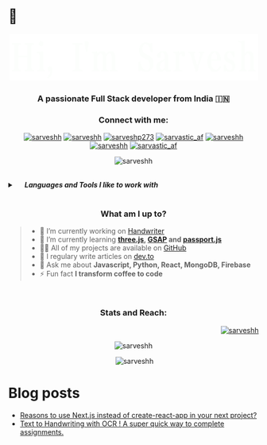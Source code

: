 #  👋
<p align="center"> 
<img src="https://raw.githubusercontent.com/sarveshh/sarveshh/main/8.gif" alt="Hero image"/>
<p/>

<h3 align="center">A passionate Full Stack developer from India 🇮🇳</h3>

<h3 align="center">Connect with me:</h3>
<p align="center">
  <a href="mailto:sarveshp273@gmail.com?subject=Just%20saw%20your%20work&body=Hi%20Sarvesh%2C%20I%20just%20saw%20your%20work%20and%20I%20would%20like%20to%20work%20with%20you." target="_blank"><img  src="https://cdn.jsdelivr.net/npm/simple-icons@3.0.1/icons/gmail.svg" alt="sarveshh" height="30" width="40" /></a>
  <a href="https://wa.link/uo0ony" target="_blank"><img  src="https://cdn.jsdelivr.net/npm/simple-icons@3.0.1/icons/whatsapp.svg" alt="sarveshh" height="30" width="40" /></a>
  <a href="https://linkedin.com/in/sarveshp273" target="_blank"><img  src="https://cdn.jsdelivr.net/npm/simple-icons@3.0.1/icons/linkedin.svg" alt="sarveshp273" height="30" width="40" /></a>
  <a href="https://instagram.com/sarvastic_af" target="_blank"><img  src="https://cdn.jsdelivr.net/npm/simple-icons@3.0.1/icons/instagram.svg" alt="sarvastic_af" height="30" width="40" /></a>
<a href="https://codepen.io/sarveshh" target="_blank"><img  src="https://cdn.jsdelivr.net/npm/simple-icons@3.0.1/icons/codepen.svg" alt="sarveshh" height="30" width="40" /></a>
<a href="https://dev.to/sarveshh" target="_blank"><img  src="https://cdn.jsdelivr.net/npm/simple-icons@3.0.1/icons/dev-dot-to.svg" alt="sarveshh" height="30" width="40" /></a>
<a href="https://twitter.com/sarvastic_af" target="_blank"><img  src="https://cdn.jsdelivr.net/npm/simple-icons@3.0.1/icons/twitter.svg" alt="sarvastic_af" height="30" width="40" /></a>
</p>

<p align="center"> <img src="https://komarev.com/ghpvc/?username=sarveshh&label=Profile%20views&color=0277c0&style=flat-square" alt="sarveshh" width="130"/> </p>


<br/>
<details>
  <summary>&emsp;&nbsp;<strong><em>Languages and Tools I like to work with</em></strong></summary>
<p align="center"><strong>Programming Languages:-</strong><br/>
    <a href="https://developer.mozilla.org/en-US/docs/Web/JavaScript" target="_blank"> <img src="https://devicons.github.io/devicon/devicon.git/icons/javascript/javascript-original.svg" alt="javascript" width="40" height="40"/> </a> &emsp;
    <a href="https://www.python.org" target="_blank"> <img src="https://devicons.github.io/devicon/devicon.git/icons/python/python-original.svg" alt="python" width="40" height="40"/> </a> 
</p>
<p align="center"><strong>FrontEnd Development</strong><br/>
    <a href="https://reactjs.org/" target="_blank"> <img src="https://devicons.github.io/devicon/devicon.git/icons/react/react-original-wordmark.svg" alt="react" width="40" height="40"/> </a> &emsp;
    <a href="https://redux.js.org" target="_blank"> <img src="https://devicons.github.io/devicon/devicon.git/icons/redux/redux-original.svg" alt="redux" width="40" height="40"/> </a>&emsp;
    <a href="https://sass-lang.com" target="_blank"> <img src="https://devicons.github.io/devicon/devicon.git/icons/sass/sass-original.svg" alt="sass" width="40" height="40"/> </a>&emsp;
  <a href="https://getbootstrap.com" target="_blank"> <img src="https://devicons.github.io/devicon/devicon.git/icons/bootstrap/bootstrap-plain.svg" alt="bootstrap" width="40" height="40"/> </a>&emsp;
  <a href="https://gulpjs.com" target="_blank"> <img src="https://devicons.github.io/devicon/devicon.git/icons/gulp/gulp-plain.svg" alt="gulp" width="40" height="40"/> </a>&emsp;
  <a href="https://angular.io" target="_blank"> <img src="https://devicons.github.io/devicon/devicon.git/icons/angularjs/angularjs-original.svg" alt="angularjs" width="40" height="40"/> </a>&emsp;
    <a href="https://www.w3.org/html/" target="_blank"> <img src="https://devicons.github.io/devicon/devicon.git/icons/html5/html5-original-wordmark.svg" alt="html5" width="40" height="40"/> </a>&emsp; 
    <a href="https://www.w3schools.com/css/" target="_blank"> <img src="https://devicons.github.io/devicon/devicon.git/icons/css3/css3-original-wordmark.svg" alt="css3" width="40" height="40"/> </a> 
  
</p>
<p align="center"><strong>Backend Development</strong><br/>
    <a href="https://expressjs.com" target="_blank"> <img src="https://devicons.github.io/devicon/devicon.git/icons/express/express-original-wordmark.svg" alt="express" width="40" height="40"/> </a>&emsp;
    <a href="https://nodejs.org" target="_blank"> <img src="https://devicons.github.io/devicon/devicon.git/icons/nodejs/nodejs-original-wordmark.svg" alt="nodejs" width="40" height="40"/> </a>&emsp;
  <a href="https://graphql.org" target="_blank"> <img src="https://www.vectorlogo.zone/logos/graphql/graphql-icon.svg" alt="graphql" width="40" height="40"/> </a>
</p>
<p align="center"><strong>Mobile App Development</strong><br/>
  <a href="https://flutter.dev" target="_blank"> <img src="https://www.vectorlogo.zone/logos/flutterio/flutterio-icon.svg" alt="flutter" width="40" height="40"/> </a> &emsp;
  <a href="https://reactnative.dev/" target="_blank"> <img src="https://reactnative.dev/img/header_logo.svg" alt="reactnative" width="40" height="40"/> </a> &emsp;
  <a href="https://ionicframework.com" target="_blank"> <img src="https://upload.wikimedia.org/wikipedia/commons/d/d1/Ionic_Logo.svg" alt="ionic" width="40" height="40"/> </a>
</p>
<p align="center"><strong>Database</strong><br/>
    <a href="https://www.mongodb.com/" target="_blank"> <img src="https://devicons.github.io/devicon/devicon.git/icons/mongodb/mongodb-original-wordmark.svg" alt="mongodb" width="40" height="40"/> </a> &emsp;
    <a href="" target="_blank"> <img src="https://raw.githubusercontent.com/bestofjs/bestofjs-webui/8665e8c267a0215f3159df28b33c365198101df5/public/logos/realm.svg" alt="realm" width="40" height="40"/> </a> &emsp;
  <a href="https://www.mysql.com/" target="_blank"> <img src="https://devicons.github.io/devicon/devicon.git/icons/mysql/mysql-original-wordmark.svg" alt="mysql" width="40" height="40"/> </a>
</p>
<p align="center"><strong>Data Visualisation</strong><br/>
      <a href="https://d3js.org/" target="_blank"> <img src="https://devicons.github.io/devicon/devicon.git/icons/d3js/d3js-original.svg" alt="d3js" width="40" height="40"/> </a> &emsp;
  <a href="https://canvasjs.com" target="_blank"> <img src="https://raw.githubusercontent.com/Hardik0307/Hardik0307/master/assets/canvasjs-charts.svg" alt="canvasjs" width="40" height="40"/> </a> 
</p>
<p align="center"><strong>Backend as a Service (BaaS)</strong><br/>
    <a href="https://firebase.google.com/" target="_blank"> <img src="https://www.vectorlogo.zone/logos/firebase/firebase-icon.svg" alt="firebase" width="40" height="40"/> </a>&emsp;
  <a href="https://heroku.com" target="_blank"> <img src="https://www.vectorlogo.zone/logos/heroku/heroku-icon.svg" alt="heroku" width="40" height="40"/> </a>
</p>
<p align="center"><strong>Framework</strong><br/>
    <a href="https://www.djangoproject.com/" target="_blank"> <img src="https://devicons.github.io/devicon/devicon.git/icons/django/django-original.svg" alt="django" width="40" height="40"/> </a>&emsp;
  <a href="" target="_blank"> <img src="https://www.vectorlogo.zone/logos/pocoo_flask/pocoo_flask-icon.svg" alt="flask" width="40" height="40"/> </a> 
</p>
<p align="center"><strong>Testing</strong><br/>
      <a href="https://www.cypress.io" target="_blank"> <img src="https://raw.githubusercontent.com/simple-icons/simple-icons/6e46ec1fc23b60c8fd0d2f2ff46db82e16dbd75f/icons/cypress.svg" alt="cypress" width="40" height="40"/> </a> &emsp;
    <a href="https://www.selenium.dev" target="_blank"> <img src="https://raw.githubusercontent.com/detain/svg-logos/780f25886640cef088af994181646db2f6b1a3f8/svg/selenium-logo.svg" alt="selenium" width="40" height="40"/> </a> 
</p>
<p align="center"><strong>Softwares</strong><br/>
     <a href="" target="_blank"> <img src="https://download.blender.org/branding/community/blender_community_badge_white.svg" alt="blender" width="40" height="40"/> </a>&emsp;
  <a href="https://www.adobe.com/in/products/illustrator.html" target="_blank"> <img src="https://www.vectorlogo.zone/logos/adobe_illustrator/adobe_illustrator-icon.svg" alt="illustrator" width="40" height="40"/> </a> &emsp;
  <a href="https://www.photoshop.com/en" target="_blank"> <img src="https://devicons.github.io/devicon/devicon.git/icons/photoshop/photoshop-plain.svg" alt="photoshop" width="40" height="40"/> </a> &emsp;&emsp;
    <a href="https://www.adobe.com/products/xd.html" target="_blank"> <img src="https://cdn.worldvectorlogo.com/logos/adobe-xd.svg" alt="xd" width="40" height="40"/> </a> &emsp; 
   <a href="https://postman.com" target="_blank"> <img src="https://www.vectorlogo.zone/logos/getpostman/getpostman-icon.svg" alt="postman" width="40" height="40"/> </a> 
</p>
<p align="center"><strong>AI/ML</strong><br/>
       <a href="" target="_blank"> <img src="https://upload.wikimedia.org/wikipedia/commons/0/05/Scikit_learn_logo_small.svg" alt="scikit_learn" width="40" height="40"/> </a>&emsp;
  <a href="https://opencv.org/" target="_blank"> <img src="https://www.vectorlogo.zone/logos/opencv/opencv-icon.svg" alt="opencv" width="40" height="40"/> </a>&emsp;
  <a href="https://www.tensorflow.org" target="_blank"> <img src="https://www.vectorlogo.zone/logos/tensorflow/tensorflow-icon.svg" alt="tensorflow" width="40" height="40"/> </a>
</p>
<p align="center"><strong>Others</strong><br/>
    <a href="https://git-scm.com/" target="_blank"> <img src="https://www.vectorlogo.zone/logos/git-scm/git-scm-icon.svg" alt="git" width="40" height="40"/> </a> 
</p>
</details>
<br/>

<h3 align="center">What am I up to?</h3>

> - 🔭 I’m currently working on [Handwriter](http://handwriterr.herokuapp.com/)
> - 🌱 I’m currently learning **[three.js](https://threejs.org/), [GSAP](https://greensock.com/gsap/) and [passport.js](http://www.passportjs.org/)**
> - 👨‍💻 All of my projects are available on [GitHub](https://github.com/sarveshh?tab=repositories)
> - 📝 I regulary write articles on [dev.to](dev.to/sarveshh)
> - 💬 Ask me about **Javascript, Python, React, MongoDB, Firebase**
> - ⚡ Fun fact **I transform coffee to code**

<br/>



<h3 align="center">Stats and Reach:</h3>
<p align="right">&nbsp; <a href="https://github.com/ryo-ma/github-profile-trophy"><img src="https://github-profile-trophy.vercel.app/?username=sarveshh&title=Joined2020,Commit,Repositories,PullRequest" alt="sarveshh" /></a> </p>

<p align="center"><img src="https://github-readme-stats.sarveshh.vercel.app/api/top-langs/?username=sarveshh&layout=compact&langs_count=8&custom_title=Sarveshh%27s%20Most%20Used%20Languages" alt="sarveshh" /></p>

<p align="center">&nbsp;<img src="https://github-readme-stats.sarveshh.vercel.app/api?username=sarveshh&show_icons=true&count_private=true&custom_title=Sarveshh%27s%20GitHub%20Stats" alt="sarveshh" /></p>

# Blog posts

<!-- BLOG-POST-LIST:START -->
- [Reasons to use Next.js instead of create-react-app in your next project?](https://dev.to/sarveshh/reasons-to-use-next-js-instead-of-react-in-your-next-project-2n7k)
- [Text to Handwriting with OCR ! A super quick way to complete assignments.](https://dev.to/sarveshh/text-to-handwriting-with-ocr-a-super-quick-way-to-complete-assignments-424i)
<!-- BLOG-POST-LIST:END -->
